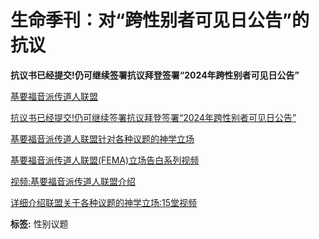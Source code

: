# 生命季刊：对“跨性别者可见日公告”的抗议

**抗议书已经提交!仍可继续签署抗议拜登签署“2024年跨性别者可见日公告”**

[基要福音派传道人联盟](/View/Category/11067 "基要福音派传道人联盟")

[抗议书已经提交!仍可继续签署抗议拜登签署“2024年跨性别者可见日公告”](/View/Article/11773 "抗议书已经提交!仍可继续签署抗议拜登签署“2024年跨性别者可见日公告”")

[基要福音派传道人联盟针对各种议题的神学立场](/View/Article/10335 "基要福音派传道人联盟针对各种议题的神学立场")

[基要福音派传道人联盟(FEMA)立场告白系列视频](/View/Meeting/11847 "基要福音派传道人联盟(FEMA)立场告白系列视频")

[视频:基要福音派传道人联盟介绍](/View/Article/11076 "视频:基要福音派传道人联盟介绍")

[详细介绍联盟关于各种议题的神学立场:15堂视频](/View/Article/11124 "详细介绍联盟关于各种议题的神学立场:15堂视频")

**标签:** 性别议题
